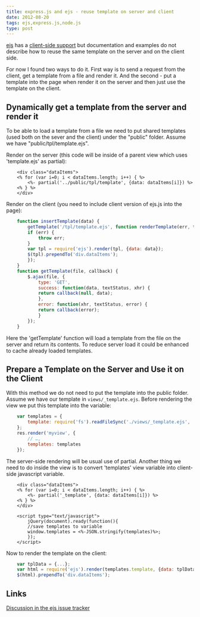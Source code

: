 ```yaml
---
title: express.js and ejs - reuse template on server and client
date: 2012-08-20
tags: ejs,express.js,node.js
type: post
---
```


[ejs](https://github.com/visionmedia/ejs) has a [client-side support](https://github.com/visionmedia/ejs#client-side-support) but documentation and examples do not describe how to reuse the same template on the server and on the client side.

For now I found two ways to do it. First way is to send a request from the client, get a template from a file and render it. And the second - put a template into the page when render it on the server and then just use the template on the client.
<!-- more -->

Dynamically get a template from the server and render it
--------------------------------------------
To be able to load a template from a file we need to put shared templates (used both on the sever and the client) under the "public" folder. Assume we have "public/tpl/template.ejs".

Render on the server (this code will be inside of a parent view which uses 'template.ejs' as partial):

```text
    <div class="dataItems">
    <% for (var i=0; i < dataItems.length; i++) { %>
        <%- partial('../public/tpl/template', {data: dataItems[i]}) %>
    <% } %>
    </div>
```

Render on the client (you need to include client version of ejs.js into the page):

```js
    function insertTemplate(data) {
        getTemplate('/tpl/template.ejs', function renderTemplate(err, tpl) {
        if (err) {
            throw err;
        }
        var tpl = require('ejs').render(tpl, {data: data});
        $(tpl).prependTo('div.dataItems');
        });
    }
    function getTemplate(file, callback) {
        $.ajax(file, {
            type: 'GET',
            success: function(data, textStatus, xhr) {
            return callback(null, data);
            },
            error: function(xhr, textStatus, error) {
            return callback(error);
            }
        });
    }
```

Here the 'getTemplate' function will load a template from the file on the server and return its contents. To reduce server load it could be enhanced to cache already loaded templates.

Prepare a Template on the Server and Use it on the Client
--------------------------------------------
With this method we do not need to put the template into the public folder. Assume we have our template in `views/_template.ejs`. Before rendering the view we put this template into the variable:

```js
    var templates = {
        template: require('fs').readFileSync('./views/_template.ejs', 'utf-8')
    };
    res.render('myview', {
        // …,
        templates: templates
    });
```

The server-side rendering will be usual use of partial. Another thing we need to do inside the view is to convert 'templates' view variable into client-side javascript variable.

```text
    <div class="dataItems">
    <% for (var i=0; i < dataItems.length; i++) { %>
        <%- partial('_template', {data: dataItems[i]}) %>
    <% } %>
    </div>

    <script type="text/javascript">
        jQuery(document).ready(function(){
        //save templates to variable
        window.templates = <%-JSON.stringify(templates)%>;
        });
    </script>
```

Now to render the template on the client:

```js
    var tplData = {...};
    var html = require('ejs').render(templates.template, {data: tplData});
    $(html).prependTo('div.dataItems');
```

Links
--------------------------------------------
[Discussion in the ejs issue tracker](https://github.com/visionmedia/ejs/issues/52)
